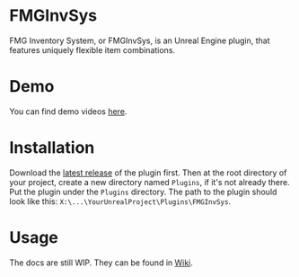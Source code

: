 # FMGInvSys
FMG Inventory System, or FMGInvSys, is an Unreal Engine plugin, that features uniquely flexible item combinations.

# Demo
You can find demo videos [here](https://www.freemanmakesgames.pro/work/fmg-inv-sys).

# Installation
Download the [latest release](https://github.com/FreemanMakesGames/FMGInvSys/releases) of the plugin first. Then at the root directory of your project, create a new directory named `Plugins`, if it's not already there. Put the plugin under the `Plugins` directory. The path to the plugin should look like this: `X:\...\YourUnrealProject\Plugins\FMGInvSys`.

# Usage
The docs are still WIP. They can be found in [Wiki](https://github.com/FreemanMakesGames/FMGInvSys/wiki).
